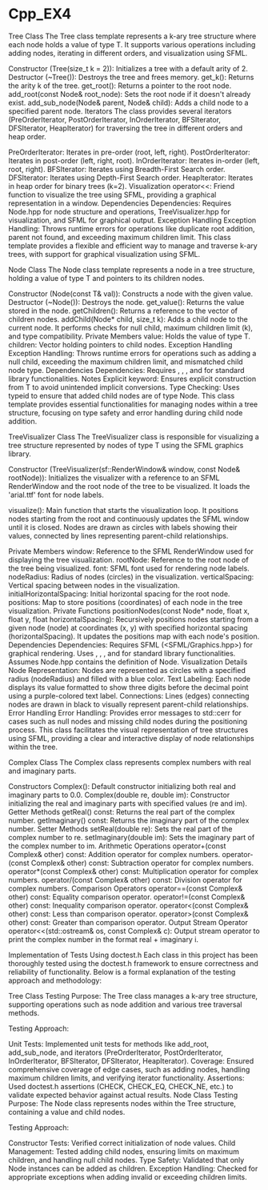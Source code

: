 # Cpp_EX4

Tree Class
The Tree class template represents a k-ary tree structure where each node holds a value of type T. It supports various operations including adding nodes, iterating in different orders, and visualization using SFML.

Constructor (Tree(size_t k = 2)): Initializes a tree with a default arity of 2.
Destructor (~Tree()): Destroys the tree and frees memory.
get_k(): Returns the arity k of the tree.
get_root(): Returns a pointer to the root node.
add_root(const Node<T>& root_node): Sets the root node if it doesn't already exist.
add_sub_node(Node<T>& parent, Node<T>& child): Adds a child node to a specified parent node.
Iterators
The class provides several iterators (PreOrderIterator, PostOrderIterator, InOrderIterator, BFSIterator, DFSIterator, HeapIterator) for traversing the tree in different orders and heap order.

PreOrderIterator: Iterates in pre-order (root, left, right).
PostOrderIterator: Iterates in post-order (left, right, root).
InOrderIterator: Iterates in-order (left, root, right).
BFSIterator: Iterates using Breadth-First Search order.
DFSIterator: Iterates using Depth-First Search order.
HeapIterator: Iterates in heap order for binary trees (k=2).
Visualization
operator<<: Friend function to visualize the tree using SFML, providing a graphical representation in a window.
Dependencies
Dependencies: Requires Node.hpp for node structure and operations, TreeVisualizer.hpp for visualization, and SFML for graphical output.
Exception Handling
Exception Handling: Throws runtime errors for operations like duplicate root addition, parent not found, and exceeding maximum children limit.
This class template provides a flexible and efficient way to manage and traverse k-ary trees, with support for graphical visualization using SFML.

Node Class
The Node class template represents a node in a tree structure, holding a value of type T and pointers to its children nodes.

Constructor (Node(const T& val)): Constructs a node with the given value.
Destructor (~Node()): Destroys the node.
get_value(): Returns the value stored in the node.
getChildren(): Returns a reference to the vector of children nodes.
addChild(Node* child, size_t k): Adds a child node to the current node. It performs checks for null child, maximum children limit (k), and type compatibility.
Private Members
value: Holds the value of type T.
children: Vector holding pointers to child nodes.
Exception Handling
Exception Handling: Throws runtime errors for operations such as adding a null child, exceeding the maximum children limit, and mismatched child node type.
Dependencies
Dependencies: Requires <vector>, <cstddef>, <iostream>, and <stdexcept> for standard library functionalities.
Notes
Explicit keyword: Ensures explicit construction from T to avoid unintended implicit conversions.
Type Checking: Uses typeid to ensure that added child nodes are of type Node<T>.
This class template provides essential functionalities for managing nodes within a tree structure, focusing on type safety and error handling during child node addition.

TreeVisualizer Class
The TreeVisualizer class is responsible for visualizing a tree structure represented by nodes of type T using the SFML graphics library.

Constructor (TreeVisualizer(sf::RenderWindow& window, const Node<T>& rootNode)):
Initializes the visualizer with a reference to an SFML RenderWindow and the root node of the tree to be visualized. It loads the 'arial.ttf' font for node labels.

visualize():
Main function that starts the visualization loop. It positions nodes starting from the root and continuously updates the SFML window until it is closed. Nodes are drawn as circles with labels showing their values, connected by lines representing parent-child relationships.

Private Members
window: Reference to the SFML RenderWindow used for displaying the tree visualization.
rootNode: Reference to the root node of the tree being visualized.
font: SFML font used for rendering node labels.
nodeRadius: Radius of nodes (circles) in the visualization.
verticalSpacing: Vertical spacing between nodes in the visualization.
initialHorizontalSpacing: Initial horizontal spacing for the root node.
positions: Map to store positions (coordinates) of each node in the tree visualization.
Private Functions
positionNodes(const Node<T>* node, float x, float y, float horizontalSpacing):
Recursively positions nodes starting from a given node (node) at coordinates (x, y) with specified horizontal spacing (horizontalSpacing). It updates the positions map with each node's position.
Dependencies
Dependencies:
Requires SFML (<SFML/Graphics.hpp>) for graphical rendering.
Uses <iostream>, <map>, <iomanip>, and <sstream> for standard library functionalities.
Assumes Node.hpp contains the definition of Node<T>.
Visualization Details
Node Representation: Nodes are represented as circles with a specified radius (nodeRadius) and filled with a blue color.
Text Labeling: Each node displays its value formatted to show three digits before the decimal point using a purple-colored text label.
Connections: Lines (edges) connecting nodes are drawn in black to visually represent parent-child relationships.
Error Handling
Error Handling: Provides error messages to std::cerr for cases such as null nodes and missing child nodes during the positioning process.
This class facilitates the visual representation of tree structures using SFML, providing a clear and interactive display of node relationships within the tree.

Complex Class
The Complex class represents complex numbers with real and imaginary parts.

Constructors
Complex(): Default constructor initializing both real and imaginary parts to 0.0.
Complex(double re, double im): Constructor initializing the real and imaginary parts with specified values (re and im).
Getter Methods
getReal() const: Returns the real part of the complex number.
getImaginary() const: Returns the imaginary part of the complex number.
Setter Methods
setReal(double re): Sets the real part of the complex number to re.
setImaginary(double im): Sets the imaginary part of the complex number to im.
Arithmetic Operations
operator+(const Complex& other) const: Addition operator for complex numbers.
operator-(const Complex& other) const: Subtraction operator for complex numbers.
operator*(const Complex& other) const: Multiplication operator for complex numbers.
operator/(const Complex& other) const: Division operator for complex numbers.
Comparison Operators
operator==(const Complex& other) const: Equality comparison operator.
operator!=(const Complex& other) const: Inequality comparison operator.
operator<(const Complex& other) const: Less than comparison operator.
operator>(const Complex& other) const: Greater than comparison operator.
Output Stream Operator
operator<<(std::ostream& os, const Complex& c): Output stream operator to print the complex number in the format real + imaginary i.

Implementation of Tests Using doctest.h
Each class in this project has been thoroughly tested using the doctest.h framework to ensure correctness and reliability of functionality. Below is a formal explanation of the testing approach and methodology:

Tree Class Testing
Purpose: The Tree class manages a k-ary tree structure, supporting operations such as node addition and various tree traversal methods.

Testing Approach:

Unit Tests: Implemented unit tests for methods like add_root, add_sub_node, and iterators (PreOrderIterator, PostOrderIterator, InOrderIterator, BFSIterator, DFSIterator, HeapIterator).
Coverage: Ensured comprehensive coverage of edge cases, such as adding nodes, handling maximum children limits, and verifying iterator functionality.
Assertions: Used doctest.h assertions (CHECK, CHECK_EQ, CHECK_NE, etc.) to validate expected behavior against actual results.
Node Class Testing
Purpose: The Node class represents nodes within the Tree structure, containing a value and child nodes.

Testing Approach:

Constructor Tests: Verified correct initialization of node values.
Child Management: Tested adding child nodes, ensuring limits on maximum children, and handling null child nodes.
Type Safety: Validated that only Node<T> instances can be added as children.
Exception Handling: Checked for appropriate exceptions when adding invalid or exceeding children limits.
